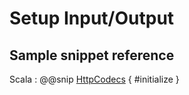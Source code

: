 # Setup Input/Output 

## Sample snippet reference

Scala
: @@snip [HttpCodecs](../../../lscs-comps/src/main/scala/m1cs/segments/hcd/SegmentsHcdHandlers.scala) { #initialize }
